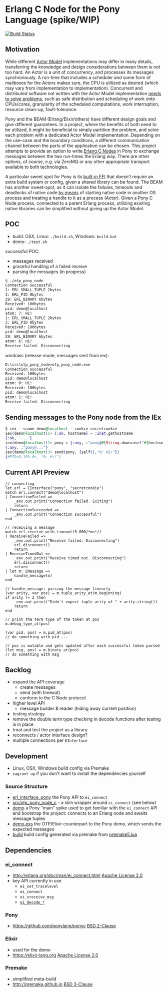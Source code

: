 # Erlang C Node for the Pony Language (spike/WIP)

[![Build Status](https://travis-ci.org/d-led/otp_pony_node.svg?branch=master)](https://travis-ci.org/d-led/otp_pony_node)

## Motivation

While different [Actor Model](https://www.brianstorti.com/the-actor-model/) implementations may differ in many details,
transferring the knowledge and design considerations between them is not too hard. An Actor is a unit of concurrency,
and processes its messages synchronously. A run-time that includes a scheduler and some form of mailboxes
for the Actors makes sure, the CPU is utilized as desired (which may vary from implementation to implementation).
Concurrent and distributed software 
not written with the Actor Model implementation [needs to solve problems]( http://rvirding.blogspot.com/2008/01/virdings-first-rule-of-programming.html), such as safe distribution and scheduling of work onto CPUs/cores,
granularity of the scheduled computations, work interruption, resource clean-up, fault-tolerance.

Pony and the BEAM (Erlang/Elixir/others) have different design goals and give different guarantees.
In a project, where the benefits of both need to be utilized, it might be beneficial to simply partition the problem,
and solve each problem with a dedicated Actor Model implementation. Depending on the use-case and the boundary conditions,
a different communication channel between the parts of the application can be chosen. This project attempts to provide
an option to write [Erlang C Nodes]( http://erlang.org/doc/man/ei_connect.html) in Pony to exchange messages between
the two run-times the Erlang way. There are other options, of course,
e.g. via ZeroMQ or any other appropriate transport available to both technologies.

A particular sweet spot for Pony is its [built-in FFI](https://tutorial.ponylang.io/c-ffi.html) that doesn’t require
an extra build system or config, given a shared library can be found. The BEAM has another sweet-spot,
as it can isolate the failures, timeouts and deadlocks of native code [by means]( http://erlang.org/doc/reference_manual/ports.html)
of starting native code in another OS process and treating a handle to it as a process (Actor).
Given a Pony C Node process, connected to a parent Erlang process, utilizing existing native libraries can be simplified without giving up the Actor Model.


## POC

- build: OSX, Linux: `./build.sh`, Windows: `build.bat`
- demo: `./test.sh`

successful POC:

- messages received
- graceful handling of a failed receive
- parsing the messages (in progress)

```txt
$ ./otp_pony_node
Connection successful
1: ERL_SMALL_TUPLE 2bytes
3: ERL_PID 0bytes
29: ERL_BINARY 6bytes
Received: 100bytes
pid: demo@localhost
atom: 7: Hi!
1: ERL_SMALL_TUPLE 2bytes
3: ERL_PID 0bytes
Received: 100bytes
pid: demo@localhost
29: ERL_BINARY 6bytes
atom: 6: Hi!
Receive failed. Disconnecting
```

windows (release mode, messages sent from iex):

```txt
D:\src\otp_pony_node>otp_pony_node.exe
Connection successful
Received: 100bytes
pid: demo@localhost
atom: 0: Hi!
Received: 100bytes
pid: demo@localhost
atom: 1: Hi!
Receive failed. Disconnecting
```

## Sending messages to the Pony node from the IEx

```elixir
$ iex --sname demo@localhost --cookie secretcookie
iex(demo@localhost)1> {:ok, hostname} = :inet.gethostname
{:ok, '...'}
iex(demo@localhost)2> pony = {:any, :"pony@#{String.downcase("#{hostname}")}"}
{:any, :"pony@..."}
iex(demo@localhost)3> send(pony, {self(),"0: Hi!"})
{#PID<0.109.0>, "0: Hi!"}
```

## Current API Preview

```pony
// connecting
let erl = EInterface("pony", "secretcookie")
match erl.connect("demo@localhost")
| ConnectionFailed => 
    _env.out.print("Connection failed. Exiting")
    return
| ConnectionSucceeded =>
    _env.out.print("Connection successful")
end

// receiving a message
match erl.receive_with_timeout(5_000/*ms*/)
| ReceiveFailed =>
    _env.out.print("Receive failed. Disconnecting")
    erl.disconnect()
    return
| ReceiveTimedOut =>
    _env.out.print("Receive timed out. Disconnecting")
    erl.disconnect()
    return
| let m: EMessage =>
    handle_message(m)
end

// handle_message: parsing the message linearly
(var arity, var pos) = m.tuple_arity_at(m.beginning)
if arity != 2 then
    _env.out.print("Didn't expect tuple arity of " + arity.string())
    return
end

// print the term type of the token at pos
m.debug_type_at(pos)

(var pid, pos) = m.pid_at(pos)
// do something with pid ...

// pos is mutable and gets updated after each successful token parsed
(let msg, pos) = m.binary_at(pos)
// do something with msg
```

## Backlog

- expand the API coverage
  - create messages
  - send (with timeout)
  - conform to the C Node protocol
- higher level API
  - message builder & reader (hiding away current position)
- testing strategy
- remove the double term type checking in decode functions after testing is in place
- treat and test the project as a library
- reconnects / actor interface design?
- multiple connections per `EInterface`

## Development

- Linux, OSX, Windows build config via Premake
- `vagrant up` if you don't want to install the dependencies yourself

### Source Structure

- [erl_interface_pony](erl_interface_pony) the Pony API to `ei_connect`
- [src/otp_pony_node_c](src/otp_pony_node_c) - a slim wrapper around `ei_connect` (see below)
- [demo](demo) a Pony "main" spike used to get familiar with the `ei_connect` API and bootstrap the project: connects to an Erlang node and awaits message tuples
- [demo.exs](demo.exs) the OTP/Elixir counterpart to the Pony demo, which sends the expected messages
- [build](build) build config generated via premake from [premake5.lua](premake5.lua)

## Dependencies

### ei_connect

- http://erlang.org/doc/man/ei_connect.html [Apache License 2.0](https://www.erlang.org/about)
- key API currently in use
  - `ei_set_tracelevel`
  - `ei_connect`
  - `ei_xreceive_msg`
  - [`ei_decode_*`](http://erlang.org/doc/man/ei.html)

### Pony

- https://github.com/ponylang/ponyc [BSD 2-Clause](https://github.com/ponylang/ponyc/blob/master/LICENSE)

### Elixir

- used for the demo
- https://elixir-lang.org [Apache License 2.0](https://github.com/elixir-lang/elixir/blob/master/LICENSE)

### Premake

- simplified meta-build
- http://premake.github.io [BSD 3-Clause](https://github.com/premake/premake-core/blob/master/LICENSE.txt)

